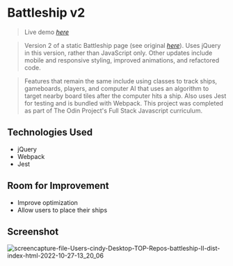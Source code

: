 # Battleship v2
> Live demo [_here_](https://doozles411.github.io/battleship-II/)

> Version 2 of a static Battleship page (see original [_here_](https://github.com/doozles411/Battleship)). Uses jQuery in this version, rather than JavaScript only. Other updates include mobile and responsive styling, improved animations, and refactored code.

> Features that remain the same include using classes to track ships, gameboards, players, and computer AI that uses an algorithm to target nearby board tiles after the computer hits a ship. Also uses Jest for testing and is bundled with Webpack. This project was completed as part of The Odin Project's Full Stack Javascript curriculum.


## Technologies Used
- jQuery
- Webpack
- Jest


## Room for Improvement
- Improve optimization
- Allow users to place their ships


## Screenshot
![screencapture-file-Users-cindy-Desktop-TOP-Repos-battleship-II-dist-index-html-2022-10-27-13_20_06](https://user-images.githubusercontent.com/96557009/198425235-b8968436-dd89-4fa5-97d7-bb09c24811e4.png)
